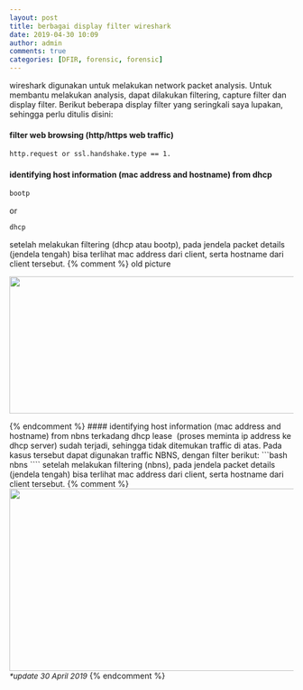 ```yaml
---
layout: post
title: berbagai display filter wireshark
date: 2019-04-30 10:09
author: admin
comments: true
categories: [DFIR, forensic, forensic]
---
```

wireshark digunakan untuk melakukan network packet analysis. Untuk membantu melakukan analysis, dapat dilakukan filtering, capture filter dan display filter. Berikut beberapa display filter yang seringkali saya lupakan, sehingga perlu ditulis disini:
<!--more-->
#### filter web browsing (http/https web traffic)

```bash
http.request or ssl.handshake.type == 1.
```

#### identifying host information (mac address and hostname) from dhcp

```bash
bootp
```
or
```bash
dhcp
```

setelah melakukan filtering (dhcp atau bootp), pada jendela packet details (jendela tengah) bisa terlihat mac address dari client, serta hostname dari client tersebut.
{% comment %}
old picture
<p style="text-align: justify;"><a href="http://aldosimon.com/blog/wp-content/uploads//2019/04/mac-and-host-name.png"><img class="aligncenter size-full wp-image-406" src="http://aldosimon.com/blog/wp-content/uploads//2019/04/mac-and-host-name.png" alt="" width="572" height="243" /></a></p>
{% endcomment %}
#### identifying host information (mac address and hostname) from nbns
terkadang dhcp lease  (proses meminta ip address ke dhcp server) sudah terjadi, sehingga tidak ditemukan traffic di atas. Pada kasus tersebut dapat digunakan traffic NBNS, dengan filter berikut:
```bash
nbns
````
setelah melakukan filtering (nbns), pada jendela packet details (jendela tengah) bisa terlihat mac address dari client, serta hostname dari client tersebut.
{% comment %}
<a href="http://aldosimon.com/blog/wp-content/uploads//2019/04/mac-and-host-name2.png"><img class="aligncenter size-full wp-image-408" src="http://aldosimon.com/blog/wp-content/uploads//2019/04/mac-and-host-name2.png" alt="" width="855" height="323" /></a><span style="font-size: 10pt;"><em>*update 30 April 2019</em></span>
{% endcomment %}
